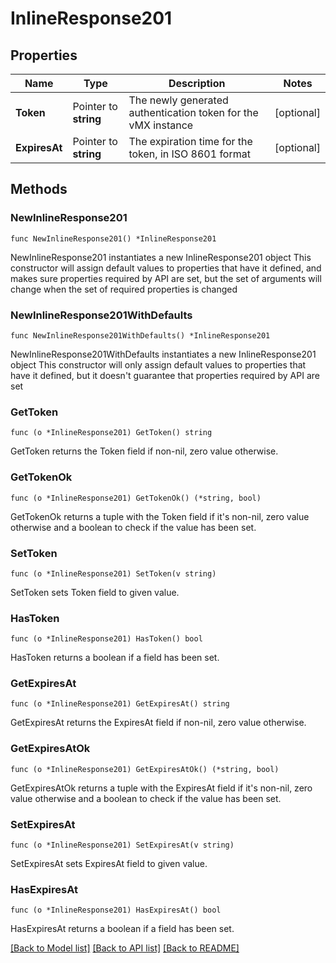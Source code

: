 # InlineResponse201

## Properties

Name | Type | Description | Notes
------------ | ------------- | ------------- | -------------
**Token** | Pointer to **string** | The newly generated authentication token for the vMX instance | [optional] 
**ExpiresAt** | Pointer to **string** | The expiration time for the token, in ISO 8601 format | [optional] 

## Methods

### NewInlineResponse201

`func NewInlineResponse201() *InlineResponse201`

NewInlineResponse201 instantiates a new InlineResponse201 object
This constructor will assign default values to properties that have it defined,
and makes sure properties required by API are set, but the set of arguments
will change when the set of required properties is changed

### NewInlineResponse201WithDefaults

`func NewInlineResponse201WithDefaults() *InlineResponse201`

NewInlineResponse201WithDefaults instantiates a new InlineResponse201 object
This constructor will only assign default values to properties that have it defined,
but it doesn't guarantee that properties required by API are set

### GetToken

`func (o *InlineResponse201) GetToken() string`

GetToken returns the Token field if non-nil, zero value otherwise.

### GetTokenOk

`func (o *InlineResponse201) GetTokenOk() (*string, bool)`

GetTokenOk returns a tuple with the Token field if it's non-nil, zero value otherwise
and a boolean to check if the value has been set.

### SetToken

`func (o *InlineResponse201) SetToken(v string)`

SetToken sets Token field to given value.

### HasToken

`func (o *InlineResponse201) HasToken() bool`

HasToken returns a boolean if a field has been set.

### GetExpiresAt

`func (o *InlineResponse201) GetExpiresAt() string`

GetExpiresAt returns the ExpiresAt field if non-nil, zero value otherwise.

### GetExpiresAtOk

`func (o *InlineResponse201) GetExpiresAtOk() (*string, bool)`

GetExpiresAtOk returns a tuple with the ExpiresAt field if it's non-nil, zero value otherwise
and a boolean to check if the value has been set.

### SetExpiresAt

`func (o *InlineResponse201) SetExpiresAt(v string)`

SetExpiresAt sets ExpiresAt field to given value.

### HasExpiresAt

`func (o *InlineResponse201) HasExpiresAt() bool`

HasExpiresAt returns a boolean if a field has been set.


[[Back to Model list]](../README.md#documentation-for-models) [[Back to API list]](../README.md#documentation-for-api-endpoints) [[Back to README]](../README.md)


